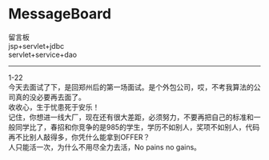 # MessageBoard
留言板<br>
jsp+servlet+jdbc   <br>
servlet+service+dao
<hr>
1-22<br>
今天去面试了下，是回郑州后的第一场面试。是个外包公司，哎，不考我算法的公司真的没必要再去面了。
<br>
收收心，生于忧患死于安乐！<br>
记住，你想进一线大厂，现在还有很大差距，必须努力，不要再把自己的标准和一般同学比了，春招和你竞争的是985的学生，学历不如别人，奖项不如别人，代码再不比别人敲得多，你凭什么能拿到OFFER？
<br>
人只能活一次，为什么不用尽全力去活，No pains no gains。
